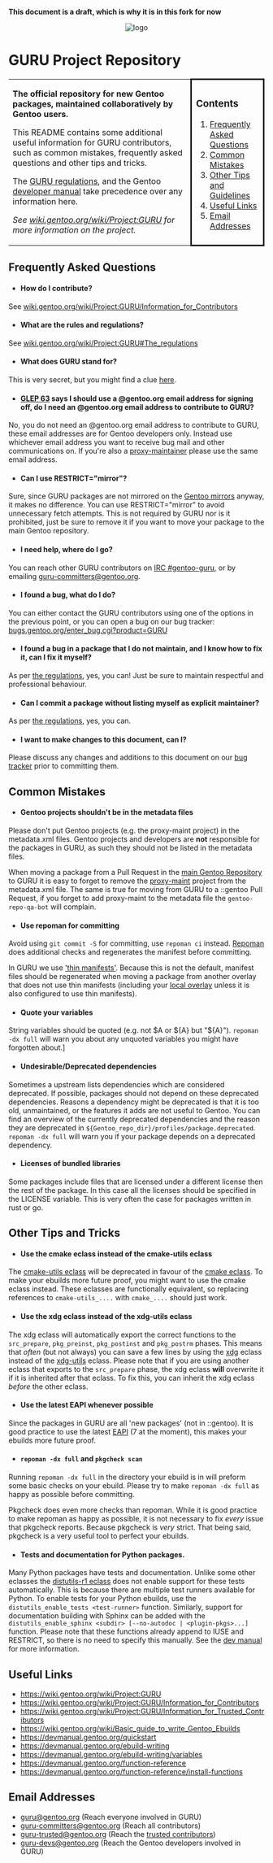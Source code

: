 **This document is a draft, which is why it is in this fork for now**

<p align="center">
<img src="guru.svg" alt="logo">
</p>

# GURU Project Repository

<table><tr>
<td width="68%">

**The official repository for new Gentoo packages, maintained collaboratively by Gentoo users.**

This README contains some additional useful information for GURU contributors, such as common mistakes, frequently asked questions and other tips and tricks. 

The [GURU regulations](https://wiki.gentoo.org/wiki/Project:GURU#The_regulations), and the Gentoo [developer manual](https://devmanual.gentoo.org/) take precedence over any information here.

*See [wiki.gentoo.org/wiki/Project:GURU](https://wiki.gentoo.org/wiki/Project:GURU) for more information on the project.*

</td>
<td width="27%" style="border-style:solid; border-radius:10px;">

### Contents

1. [Frequently Asked Questions](#FAQ)
2. [Common Mistakes](#CommMist)
3. [Other Tips and Guidelines](#tips)
4. [Useful Links](#links)
5. [Email Addresses](#email)

</td>
</tr></table>

## Frequently Asked Questions <a name="FAQ"></a>

- #### How do I contribute?

See [wiki.gentoo.org/wiki/Project:GURU/Information_for_Contributors](https://wiki.gentoo.org/wiki/Project:GURU/Information_for_Contributors)

- #### What are the rules and regulations?

See [wiki.gentoo.org/wiki/Project:GURU#The_regulations](https://wiki.gentoo.org/wiki/Project:GURU#The_regulations)

- #### What does GURU stand for?

This is very secret, but you might find a clue [here](https://dev.gentoo.org/~mgorny/articles/guru-a-new-model-of-contributing-to-gentoo.html#the-acronym).

- #### [GLEP 63](https://www.gentoo.org/glep/glep-0063.html) says I should use a @gentoo.org email address for signing off, do I need an @gentoo.org email address to contribute to GURU?

No, you do not need an @gentoo.org email address to contribute to GURU, these email addresses are for Gentoo developers only. Instead use whichever email address you want to receive bug mail and other communications on. If you're also a [proxy-maintainer](https://wiki.gentoo.org/wiki/Project:Proxy_Maintainers) please use the same email address.

- #### Can I use RESTRICT="mirror"?

Sure, since GURU packages are not mirrored on the [Gentoo mirrors](https://devmanual.gentoo.org/general-concepts/mirrors/index.html) anyway, it makes no difference. You can use RESTRICT="mirror" to avoid unnecessary fetch attempts. This is not required by GURU nor is it prohibited, just be sure to remove it if you want to move your package to the main Gentoo repository.

- #### I need help, where do I go?

You can reach other GURU contributors on [IRC #gentoo-guru](https://webchat.freenode.net/?channels=gentoo-guru), or by emailing guru-committers@gentoo.org.

- #### I found a bug, what do I do?

You can either contact the GURU contributors using one of the options in the previous point, or you can open a bug on our bug tracker: [bugs.gentoo.org/enter_bug.cgi?product=GURU](https://bugs.gentoo.org/enter_bug.cgi?product=GURU)

- #### I found a bug in a package that I do not maintain, and I know how to fix it, can I fix it myself?

As per [the regulations](https://wiki.gentoo.org/wiki/Project:GURU#The_regulations), yes, you can! Just be sure to maintain respectful and professional behaviour.

- #### Can I commit a package without listing myself as explicit maintainer?

As per [the regulations](https://wiki.gentoo.org/wiki/Project:GURU#The_regulations), yes, you can.

- #### I want to make changes to this document, can I?

Please discuss any changes and additions to this document on our [bug tracker](https://bugs.gentoo.org/enter_bug.cgi?product=GURU) prior to committing them.


## Common Mistakes <a name="CommMist"></a>

- #### Gentoo projects shouldn't be in the metadata files

Please don't put Gentoo projects (e.g. the proxy-maint project) in the metadata.xml files. Gentoo projects and developers are **not** responsible for the packages in GURU, as such they should not be listed in the metadata files.

When moving a package from a Pull Request in the [main Gentoo Repository](https://github.com/gentoo/gentoo) to GURU it is easy to forget to remove the [proxy-maint](https://wiki.gentoo.org/wiki/Project:Proxy_Maintainers) project from the metadata.xml file. The same is true for moving from GURU to a ::gentoo Pull Request, if you forget to add proxy-maint to the metadata file the `gentoo-repo-qa-bot` will complain.

- #### Use repoman for committing

Avoid using `git commit -S` for committing, use `repoman ci` instead. [Repoman](https://wiki.gentoo.org/wiki/Repoman) does additional checks and regenerates the manifest before committing.

In GURU we use ['thin manifests'](https://wiki.gentoo.org/wiki/Repository_format/package/Manifest#Thin_Manifest). Because this is not the default, manifest files should be regenerated when moving a package from another overlay that does not use thin manifests (including your [local overlay](https://wiki.gentoo.org/wiki/Custom_repository) unless it is also configured to use thin manifests).

- #### Quote your variables

String variables should be quoted (e.g. not $A or ${A} but "${A}"). `repoman -dx full` will warn you about any unquoted variables you might have forgotten about.]

- #### Undesirable/Deprecated dependencies

Sometimes a upstream lists dependencies which are considered deprecated. If possible, packages should not depend on these deprecated dependencies. Reasons a dependency might be deprecated is that it is too old, unmaintained, or the features it adds are not useful to Gentoo. You can find an overview of the currently deprecated dependencies and the reason they are deprecated in `${Gentoo_repo_dir}/profiles/package.deprecated`. `repoman -dx full` will warn you if your package depends on a deprecated dependency.

- #### Licenses of bundled libraries

Some packages include files that are licensed under a different license then the rest of the package. In this case all the licenses should be specified in the LICENSE variable. This is very often the case for packages written in rust or go.

## Other Tips and Tricks <a name="tips"></a>

- #### Use the cmake eclass instead of the cmake-utils eclass

The [cmake-utils eclass](https://devmanual.gentoo.org/eclass-reference/cmake-utils.eclass/index.html) will be deprecated in favour of the [cmake eclass](https://devmanual.gentoo.org/eclass-reference/cmake.eclass/index.html). To make your ebuilds more future proof, you might want to use the cmake eclass instead. These eclasses are functionally equivalent, so replacing references to `cmake-utils_....` with `cmake_....` should just work.

- #### Use the xdg eclass instead of the xdg-utils eclass

The xdg eclass will automatically export the correct functions to the `src_prepare`, `pkg_preinst`, `pkg_postinst` and `pkg_postrm` phases. This means that *often* (but not always) you can save a few lines by using the [xdg](https://devmanual.gentoo.org/eclass-reference/xdg.eclass/index.html) eclass instead of the [xdg-utils](https://devmanual.gentoo.org/eclass-reference/xdg-utils.eclass/index.html) eclass. Please note that if you are using another eclass that exports to the `src_prepare` phase, the xdg eclass **will** overwrite it if it is inherited after that eclass. To fix this, you can inherit the xdg eclass *before* the other eclass.

- #### Use the latest EAPI whenever possible

Since the packages in GURU are all 'new packages' (not in ::gentoo). It is good practice to use the latest [EAPI](https://devmanual.gentoo.org/ebuild-writing/eapi/index.html) (7 at the moment), this makes your ebuilds more future proof.

- #### `repoman -dx full` and `pkgcheck scan`

Running `repoman -dx full` in the directory your ebuild is in will preform some basic checks on your ebuild. Please try to make `repoman -dx full` as happy as possible before committing.

Pkgcheck does even more checks than repoman. While it is good practice to make repoman as happy as possible, it is not necessary to fix *every* issue that pkgcheck reports. Because pkgcheck is *very* strict. That being said, pkgcheck is a very useful tool to perfect your ebuilds.

- #### Tests and documentation for Python packages.

Many Python packages have tests and documentation. Unlike some other eclasses the [distutils-r1 eclass](https://devmanual.gentoo.org/eclass-reference/distutils-r1.eclass/index.html) does not enable support for these tests automatically. This is because there are multiple test runners available for Python. To enable tests for your Python ebuilds, use the `distutils_enable_tests <test-runner>` function. Similarly, support for documentation building with Sphinx can be added with the `distutils_enable_sphinx <subdir> [--no-autodoc | <plugin-pkgs>...]` function. Please note that these functions already append to IUSE and RESTRICT, so there is no need to specify this manually. See the [dev manual](https://devmanual.gentoo.org/eclass-reference/distutils-r1.eclass/index.html) for more information.

## Useful Links <a name="links"></a>

- https://wiki.gentoo.org/wiki/Project:GURU
- https://wiki.gentoo.org/wiki/Project:GURU/Information_for_Contributors
- https://wiki.gentoo.org/wiki/Project:GURU/Information_for_Trusted_Contributors
- https://wiki.gentoo.org/wiki/Basic_guide_to_write_Gentoo_Ebuilds
- https://devmanual.gentoo.org/quickstart
- https://devmanual.gentoo.org/ebuild-writing
- https://devmanual.gentoo.org/ebuild-writing/variables
- https://devmanual.gentoo.org/function-reference
- https://devmanual.gentoo.org/function-reference/install-functions


## Email Addresses <a name="email"></a>

- guru@gentoo.org (Reach everyone involved in GURU)
- guru-committers@gentoo.org (Reach all contributors)
- guru-trusted@gentoo.org (Reach the [trusted contributors](https://wiki.gentoo.org/wiki/Project:GURU/Information_for_Trusted_Contributors))
- guru-devs@gentoo.org (Reach the Gentoo developers involved in GURU)
